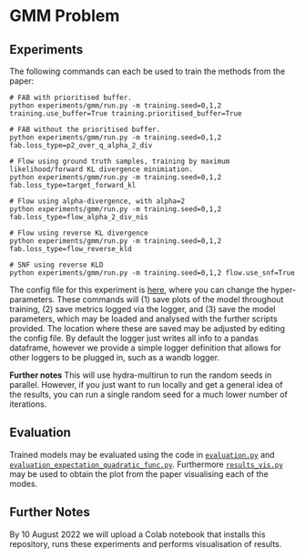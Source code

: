# GMM Problem
## Experiments
The following commands can each be used to train the methods from the paper:
```
# FAB with prioritised buffer.
python experiments/gmm/run.py -m training.seed=0,1,2 training.use_buffer=True training.prioritised_buffer=True 

# FAB without the prioritised buffer.
python experiments/gmm/run.py -m training.seed=0,1,2 fab.loss_type=p2_over_q_alpha_2_div 

# Flow using ground truth samples, training by maximum likelihood/forward KL divergence minimiation.
python experiments/gmm/run.py -m training.seed=0,1,2 fab.loss_type=target_forward_kl

# Flow using alpha-divergence, with alpha=2
python experiments/gmm/run.py -m training.seed=0,1,2 fab.loss_type=flow_alpha_2_div_nis

# Flow using reverse KL divergence
python experiments/gmm/run.py -m training.seed=0,1,2 fab.loss_type=flow_reverse_kld

# SNF using reverse KLD
python experiments/gmm/run.py -m training.seed=0,1,2 flow.use_snf=True
```

The config file for this experiment is [here](../config/gmm.yaml), where you can change the hyper-parameters.
These commands will (1) save plots of the model throughout training, (2) save metrics logged via 
the logger, and (3) save the model parameters, which may be loaded and analysed with the 
further scripts provided.
The location where these are saved may be adjusted by editing the config file.
By default the logger just writes all info to a pandas dataframe, however we 
provide a simple logger definition that allows for other loggers to be plugged in, 
such as a wandb logger.

**Further notes** This will use hydra-multirun to run the random seeds in parallel. 
However, if you just want to run locally and get a general idea of the results, 
you can run a single random seed for a much lower number of iterations. 

## Evaluation
Trained models may be evaluated using the code in
[`evaluation.py`](evaluation.py) and [`evaluation_expectation_quadratic_func.py`](evaluation_expectation_quadratic_func.py).
Furthermore [`results_vis.py`](results_vis.py) may be used to obtain the plot from the paper
visualising each of the modes. 

## Further Notes
By 10 August 2022 we will upload a Colab notebook that installs this repository, runs 
these experiments and performs visualisation of results. 